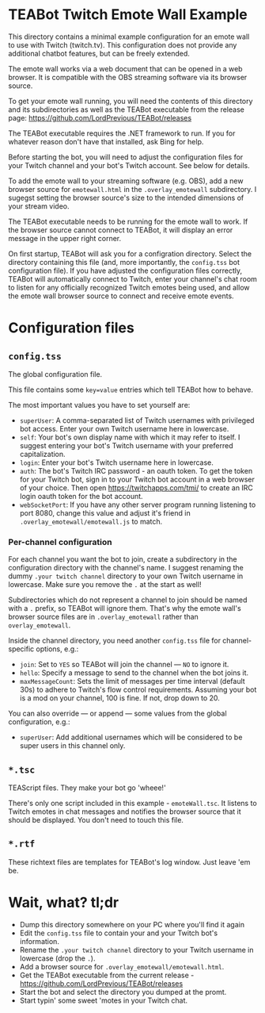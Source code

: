 # TEABot Twitch Emote Wall Example

This directory contains a minimal example configuration for an emote wall to use with Twitch (twitch.tv). This configuration does not provide any additional chatbot features, but can be freely extended.

The emote wall works via a web document that can be opened in a web browser. It is compatible with the OBS streaming software via its browser source.

To get your emote wall running, you will need the contents of this directory and its subdirectories as well as the TEABot executable from the release page: https://github.com/LordPrevious/TEABot/releases

The TEABot executable requires the .NET framework to run. If you for whatever reason don't have that installed, ask Bing for help.

Before starting the bot, you will need to adjust the configuration files for your Twitch channel and your bot's Twitch account. See below for details.

To add the emote wall to your streaming software (e.g. OBS), add a new browser source for `emotewall.html` in the `.overlay_emotewall` subdirectory. I sugegst setting the browser source's size to the intended dimensions of your stream video.

The TEABot executable needs to be running for the emote wall to work. If the browser source cannot connect to TEABot, it will display an error message in the upper right corner.

On first startup, TEABot will ask you for a configration directory. Select the directory containing this file (and, more importantly, the `config.tss` bot configuration file). If you have adjusted the configuration files correctly, TEABot will automatically connect to Twitch, enter your channel's chat room to listen for any officially recognized Twitch emotes being used, and allow the emote wall browser source to connect and receive emote events.

# Configuration files

## `config.tss`

The global configuration file.

This file contains some `key=value` entries which tell TEABot how to behave.

The most important values you have to set yourself are:

* `superUser`: A comma-separated list of Twitch usernames with privileged bot access. Enter your own Twitch username here in lowercase.
* `self`: Your bot's own display name with which it may refer to itself. I suggest entering your bot's Twitch username with your preferred capitalization.
* `login`: Enter your bot's Twitch username here in lowercase.
* `auth`: The bot's Twitch IRC password - an oauth token. To get the token for your Twitch bot, sign in to your Twitch bot account in a web browser of your choice. Then open https://twitchapps.com/tmi/ to create an IRC login oauth token for the bot account.
* `webSocketPort`: If you have any other server program running listening to port 8080, change this value and adjust it's friend in `.overlay_emotewall/emotewall.js` to match.

### Per-channel configuration

For each channel you want the bot to join, create a subdirectory in the configuration directory with the channel's name. I suggest renaming the dummy `.your twitch channel` directory to your own Twitch username in lowercase. Make sure you remove the `.` at the start as well!

Subdirectories which do not represent a channel to join should be named with a `.` prefix, so TEABot will ignore them. That's why the emote wall's browser source files are in `.overlay_emotewall` rather than `overlay_emotewall`.

Inside the channel directory, you need another `config.tss` file for channel-specific options, e.g.:

* `join`: Set to `YES` so TEABot will join the channel — `NO` to ignore it.
* `hello`: Specify a message to send to the channel when the bot joins it.
* `maxMessageCount`: Sets the limit of messages per time interval (default 30s) to adhere to Twitch's flow control requirements. Assuming your bot is a mod on your channel, 100 is fine. If not, drop down to 20.

You can also override — or append — some values from the global configuration, e.g.:

* `superUser`: Add additional usernames which will be considered to be super users in this channel only.

## `*.tsc`

TEAScript files. They make your bot go 'wheee!'

There's only one script included in this example - `emoteWall.tsc`. It listens to Twitch emotes in chat messages and notifies the browser source that it should be displayed. You don't need to touch this file.

## `*.rtf`

These richtext files are templates for TEABot's log window. Just leave 'em be.

# Wait, what? tl;dr

* Dump this directory somewhere on your PC where you'll find it again
* Edit the `config.tss` file to contain your and your Twitch bot's information.
* Rename the `.your twitch channel` directory to your Twitch username in lowercase (drop the `.`).
* Add a browser source for `.overlay_emotewall/emotewall.html`.
* Get the TEABot executable from the current release - https://github.com/LordPrevious/TEABot/releases
* Start the bot and select the directory you dumped at the promt.
* Start typin' some sweet 'motes in your Twitch chat.
